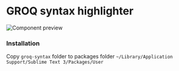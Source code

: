 # GROQ syntax highlighter

![Component preview](https://github.com/alevroub/groq-syntax-highlighting/blob/master/preview.png)

### Installation
Copy `groq-syntax` folder to packages folder `~/Library/Application Support/Sublime Text 3/Packages/User`
